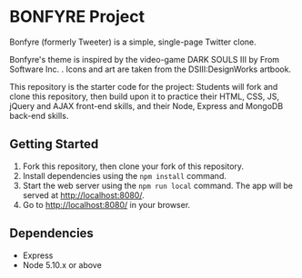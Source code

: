 # BONFYRE Project

Bonfyre (formerly Tweeter) is a simple, single-page Twitter clone.

Bonfyre's theme is inspired by the video-game DARK SOULS III by From Software Inc. . Icons and art are taken from the DSIII:DesignWorks artbook.



This repository is the starter code for the project: Students will fork and clone this repository, then build upon it to practice their HTML, CSS, JS, jQuery and AJAX front-end skills, and their Node, Express and MongoDB back-end skills.

## Getting Started

1. Fork this repository, then clone your fork of this repository.
2. Install dependencies using the `npm install` command.
3. Start the web server using the `npm run local` command. The app will be served at <http://localhost:8080/>.
4. Go to <http://localhost:8080/> in your browser.

## Dependencies

- Express
- Node 5.10.x or above
